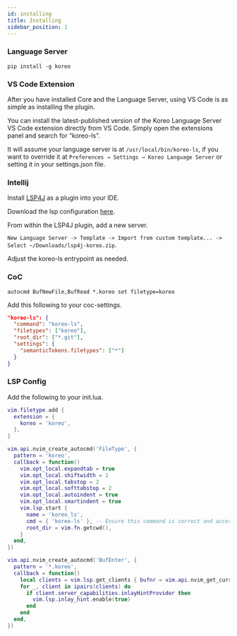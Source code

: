 ```yaml
---
id: installing
title: Installing
sidebar_position: 1
---
```

### Language Server

```
pip install -g koreo
```

### VS Code Extension

After you have installed Core and the Language Server, using VS Code is as simple as installing the plugin.

You can install the latest-published version of the Koreo Language Server VS Code extension directly from VS Code. Simply open the extensions panel and search for “koreo-ls”.

It will assume your language server is at `/usr/local/bin/koreo-ls`, if you want to override it at `Preferences → Settings → Koreo Language Server` or setting it in your settings.json file.


### Intellij

Install [LSP4J](https://plugins.jetbrains.com/plugin/23257-lsp4ij) as a plugin into your IDE. 

Download the lsp configuration [here](/downloads/lsp4j-koreo.zip).

From within the LSP4J plugin, add a new server. 

`New Language Server -> Template -> Import from custom template... -> Select ~/Downloads/lsp4j-koreo.zip`.

Adjust the koreo-ls entrypoint as needed.

### CoC

```
autocmd BufNewFile,BufRead *.koreo set filetype=koreo
```

Add this following to your coc-settings.

``` json
"koreo-ls": {
  "command": "koreo-ls",
  "filetypes": ["koreo"],
  "root_dir": ["*.git"],
  "settings": {
    "semanticTokens.filetypes": ["*"]
  }
}
```

### LSP Config

Add the following to your init.lua. 

``` lua
vim.filetype.add {
  extension = {
    koreo = 'koreo',
  },
}

vim.api.nvim_create_autocmd('FileType', {
  pattern = 'koreo',
  callback = function()
    vim.opt_local.expandtab = true
    vim.opt_local.shiftwidth = 2
    vim.opt_local.tabstop = 2
    vim.opt_local.softtabstop = 2
    vim.opt_local.autoindent = true
    vim.opt_local.smartindent = true
    vim.lsp.start {
      name = 'koreo_ls',
      cmd = { 'koreo-ls' }, -- Ensure this command is correct and accessible
      root_dir = vim.fn.getcwd(),
    }
  end,
})

vim.api.nvim_create_autocmd('BufEnter', {
  pattern = '*.koreo',
  callback = function()
    local clients = vim.lsp.get_clients { bufnr = vim.api.nvim_get_current_buf() }
    for _, client in ipairs(clients) do
      if client.server_capabilities.inlayHintProvider then
        vim.lsp.inlay_hint.enable(true)
      end
    end
  end,
})
```
